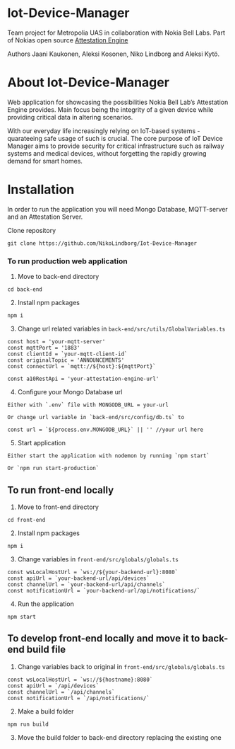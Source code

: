 # Iot-Device-Manager

Team project for Metropolia UAS in collaboration with Nokia Bell Labs.
Part of Nokias open source [Attestation Engine](https://github.com/nokia/AttestationEngine)

Authors Jaani Kaukonen, Aleksi Kosonen, Niko Lindborg and Aleksi Kytö. 

# About Iot-Device-Manager

Web application for showcasing the possibilities Nokia
Bell Lab’s Attestation Engine provides. Main focus being
the integrity of a given device while providing critical
data in altering scenarios.

With our everyday life increasingly relying on IoT-based
systems - quarateeing safe usage of such is crucial. The
core purpose of IoT Device Manager aims to provide
security for critical infrastructure such as railway
systems and medical devices, without forgetting the
rapidly growing demand for smart homes.

# Installation 

In order to run the application you will need Mongo Database, MQTT-server and an Attestation Server.

Clone repository

```
git clone https://github.com/NikoLindborg/Iot-Device-Manager
```

### To run production web application

1. Move to back-end directory

```
cd back-end
```

2. Install npm packages

```
npm i
```

3. Change url related variables in `back-end/src/utils/GlobalVariables.ts`

```
const host = 'your-mqtt-server'
const mqttPort = '1883'
const clientId = `your-mqtt-client-id`
const originalTopic = 'ANNOUNCEMENTS'
const connectUrl = `mqtt://${host}:${mqttPort}`

const a10RestApi = 'your-attestation-engine-url'
```

4. Configure your Mongo Database url

```
Either with `.env` file with MONGODB_URL = your-url

Or change url variable in `back-end/src/config/db.ts` to

const url = `${process.env.MONGODB_URL}` || '' //your url here

```

5. Start application 

```
Either start the application with nodemon by running `npm start`

Or `npm run start-production`
```

## To run front-end locally

1. Move to front-end directory
```
cd front-end
```

2. Install npm packages 
```
npm i
```

3. Change variables in `front-end/src/globals/globals.ts`
```
const wsLocalHostUrl = `ws://${your-backend-url}:8080`
const apiUrl = `your-backend-url/api/devices`
const channelUrl = `your-backend-url/api/channels`
const notificationUrl = `your-backend-url/api/notifications/`
```

4. Run the application
```
npm start
```

## To develop front-end locally and move it to back-end build file

1. Change variables back to original in `front-end/src/globals/globals.ts`
```
const wsLocalHostUrl = `ws://${hostname}:8080`
const apiUrl = `/api/devices`
const channelUrl = `/api/channels`
const notificationUrl = `/api/notifications/`
```

2. Make a build folder
```
npm run build
```

3. Move the build folder to back-end directory replacing the existing one

